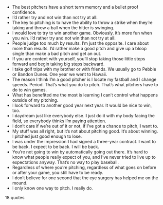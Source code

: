  - The best pitchers have a short term memory and a bullet proof confidence.
 - I’d rather try and not win than not try at all.
 - The key to pitching is to have the ability to throw a strike when they’re taking and throw a ball when the hitter is swinging.
 - I would love to try to win another game. Obviously, it’s more fun when you win. I’d rather try and not win than not try at all.
 - People judge too much by results. I’m just the opposite. I care about more than results. I’d rather make a good pitch and give up a bloop single than make a bad pitch and get an out.
 - If you are content with yourself, you’ll stop taking those little steps forward and begin taking big steps backward.
 - I take golf trips with my brother or with friends. We usually go to Pebble or Bandon Dunes. One year we went to Hawaii.
 - The reason I think I’m a good pitcher is I locate my fastball and I change speeds. Period. That’s what you do to pitch. That’s what pitchers have to do to win games.
 - What has benefited me the most is learning I can’t control what happens outside of my pitching.
 - I look forward to another good year next year. It would be nice to win, too.
 - I daydream just like everybody else. I just do it with my body facing the field, so everybody thinks I’m paying attention.
 - I don’t care if we’re out of it or not, if I’ve got a chance to pitch, I want to.
 - My stuff was all right, but it’s not about pitching good. It’s about winning. I pitched just good enough to lose.
 - I was under the impression I had signed a three-year contract. I want to be back. I expect to be back. I will be back.
 - You’re not going to win by automatically going out there. It’s hard to know what people really expect of you, and I’ve never tried to live up to expectations anyway. That’s no way to play baseball.
 - Regardless of where you’re pitching, regardless of what goes on before or after your game, you still have to be ready.
 - I don’t believe for one second that the eye surgery has helped me on the mound.
 - I only know one way to pitch. I really do.

18 quotes